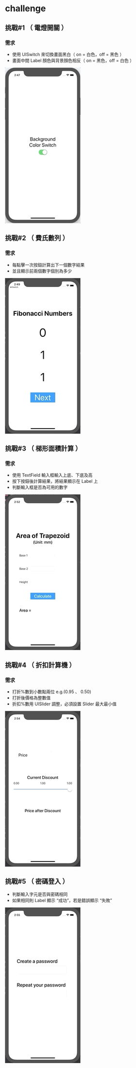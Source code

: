 # challenge

## 挑戰#1 （ 電燈開關 ）

### 需求

* 使用 UISwitch 來切換畫面黑白（ on = 白色，off = 黑色 ）
* 畫面中間 Label 顏色與背景顏色相反（ on = 黑色，off = 白色 ）

![image](https://github.com/ablacktaco/challenge/blob/master/switch.gif)

## 挑戰#2 （ 費氏數列 ）

### 需求

* 每點擊一次按鈕計算出下一個數字結果
* 並且顯示前兩個數字個別為多少

![image](https://github.com/ablacktaco/challenge/blob/master/fibonacci.gif)

## 挑戰#3 （ 梯形面積計算 ）

### 需求

* 使用 TextField 輸入框輸入上底、下底及高
* 按下按鈕後計算結果，將結果顯示在 Label 上
* 判斷輸入框是否為可用的數字

![image](https://github.com/ablacktaco/challenge/blob/master/area.gif)

## 挑戰#4 （ 折扣計算機 ）

### 需求

* 打折%數到小數點兩位 e.g.(0.95 、 0.50)
* 打折後價格為整數值
* 折扣%數用 UISlider 調整，必須設置 Slider 最大最小值

![image](https://github.com/ablacktaco/challenge/blob/master/discount.gif)

## 挑戰#5 （ 密碼登入 ）

* 判斷輸入字元是否與密碼相同
* 如果相同則 Label 顯示 “成功”，若是錯誤顯示 “失敗”

![image](https://github.com/ablacktaco/challenge/blob/master/password.gif)
